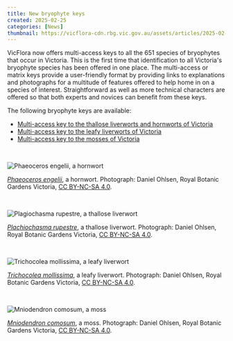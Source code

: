 ```yaml
---
title: New bryophyte keys
created: 2025-02-25
categories: [News]
thumbnail: https://vicflora-cdn.rbg.vic.gov.au/assets/articles/2025-02-25-new-bryophyte-keys/thumbnail.jpg
---
```


VicFlora now offers multi-access keys to all the 651 species of bryophytes that
occur in Victoria. This is the first time that identification to all Victoria's
bryophyte species has been offered in one place.<!--more--> The multi-access or
matrix keys provide a user-friendly format by providing links to explanations
and photographs for a multitude of features offered to help home in on a species
of interest. Straightforward as well as more technical characters are offered so
that both experts and novices can benefit from these keys.

The following bryophyte keys are available:

- [Multi-access key to the thallose liverworts and hornworts of
  Victoria](https://vicflora.rbg.vic.gov.au/pages/thallose-liverworts-and-hornworts)
- [Multi-access key to the leafy liverworts of
  Victoria](https://vicflora.rbg.vic.gov.au/pages/leafy-liverworts)
- [Multi-access key to the mosses of
  Victoria](https://vicflora.rbg.vic.gov.au/pages/bryophyta)

<br/>

![Phaeoceros engelii, a hornwort](https://vicflora-cdn.rbg.vic.gov.au/assets/canto/highestres/o8a0t47hn93n78e1qdji36dp1l-20240328134333350.jpg)

[_Phaeoceros engelii_](https://vicflora.rbg.vic.gov.au/flora/taxon/4d96e383-02d7-49e2-98e4-ed451a899c73), a hornwort. Photograph: Daniel Ohlsen, Royal Botanic Gardens Victoria, [CC BY-NC-SA 4.0](https://creativecommons.org/licenses/by-nc-sa/4.0/).

<br/>

![Plagiochasma rupestre, a thallose liverwort](https://vicflora-cdn.rbg.vic.gov.au/assets/canto/preview/d3tv0c8te52fn01pn2717h8657-20241231101916709.jpg)

[_Plachiochasma rupestre_](https://vicflora.rbg.vic.gov.au/flora/taxon/02aa92fc-9511-4ff4-94a3-e370879a1f39), a thallose liverwort. Photograph: Daniel Ohlsen, Royal
Botanic Gardens Victoria, [CC BY-NC-SA
4.0](https://creativecommons.org/licenses/by-nc-sa/4.0/).

<br/>

![Trichocolea mollissima, a leafy liverwort](https://vicflora-cdn.rbg.vic.gov.au/assets/canto/highestres/5gjfeodkid4ctfhc9sdrdgk46l-20240328144403347.jpg)

[_Trichocolea mollissima_](https://vicflora.rbg.vic.gov.au/flora/taxon/4c08595e-fb14-4210-a7bf-3af2e9fd96dd), a leafy liverwort. Photograph: Daniel Ohlsen, Royal Botanic Gardens Victoria, [CC BY-NC-SA 4.0](https://creativecommons.org/licenses/by-nc-sa/4.0/).

<br/>

![Mniodendron comosum, a moss](https://vicflora-cdn.rbg.vic.gov.au/assets/canto/preview/1oocfobssh33nc5pluok7htj55-20241231102024955.jpg)

[_Mniodendron comosum_](https://vicflora.rbg.vic.gov.au/flora/taxon/167735d1-3d6a-488a-b870-28352c0eb8e7), a moss. Photograph: Daniel Ohlsen, Royal Botanic Gardens
Victoria, [CC BY-NC-SA 4.0](https://creativecommons.org/licenses/by-nc-sa/4.0/).

<br/>
